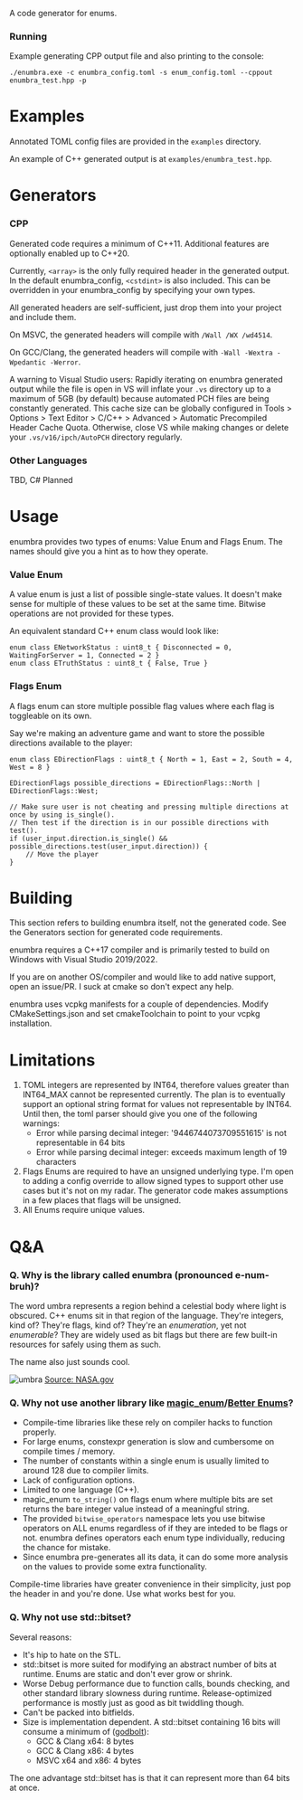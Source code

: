 A code generator for enums.

### Running
Example generating CPP output file and also printing to the console:
```
./enumbra.exe -c enumbra_config.toml -s enum_config.toml --cppout enumbra_test.hpp -p
```

# Examples
Annotated TOML config files are provided in the `examples` directory.

An example of C++ generated output is at `examples/enumbra_test.hpp`.

# Generators

### CPP
Generated code requires a minimum of C++11. Additional features are optionally enabled up to C++20.

Currently, `<array>` is the only fully required header in the generated output.
In the default enumbra_config, `<cstdint>` is also included.
This can be overridden in your enumbra_config by specifying your own types.

All generated headers are self-sufficient, just drop them into your project and include them.

On MSVC, the generated headers will compile with `/Wall /WX /wd4514`.

On GCC/Clang, the generated headers will compile with `-Wall -Wextra -Wpedantic -Werror`.

A warning to Visual Studio users: Rapidly iterating on enumbra generated output while the file is open in VS will inflate your `.vs` directory up to a maximum of 5GB (by default) because automated PCH files are being constantly generated. 
This cache size can be globally configured in Tools > Options > Text Editor > C/C++ > Advanced > Automatic Precompiled Header Cache Quota.
Otherwise, close VS while making changes or delete your `.vs/v16/ipch/AutoPCH` directory regularly.

### Other Languages
TBD, C# Planned

# Usage
enumbra provides two types of enums: Value Enum and Flags Enum. The names should give you a hint as to how they operate.

### Value Enum
A value enum is just a list of possible single-state values.
It doesn't make sense for multiple of these values to be set at the same time.
Bitwise operations are not provided for these types.

An equivalent standard C++ enum class would look like: 

```
enum class ENetworkStatus : uint8_t { Disconnected = 0, WaitingForServer = 1, Connected = 2 }
enum class ETruthStatus : uint8_t { False, True }
```

### Flags Enum
A flags enum can store multiple possible flag values where each flag is toggleable on its own. 

Say we're making an adventure game and want to store the possible directions available to the player:

```
enum class EDirectionFlags : uint8_t { North = 1, East = 2, South = 4, West = 8 }

EDirectionFlags possible_directions = EDirectionFlags::North | EDirectionFlags::West;

// Make sure user is not cheating and pressing multiple directions at once by using is_single().
// Then test if the direction is in our possible directions with test().
if (user_input.direction.is_single() && possible_directions.test(user_input.direction)) {
    // Move the player
}
```

# Building
This section refers to building enumbra itself, not the generated code. See the Generators section for generated code requirements.

enumbra requires a C++17 compiler and is primarily tested to build on Windows with Visual Studio 2019/2022. 

If you are on another OS/compiler and would like to add native support, open an issue/PR. I suck at cmake so don't expect any help.

enumbra uses vcpkg manifests for a couple of dependencies. Modify CMakeSettings.json and set cmakeToolchain to point to your vcpkg installation.

# Limitations
1. TOML integers are represented by INT64, therefore values greater than INT64_MAX cannot be represented currently. The plan is to eventually support an optional string format for values not representable by INT64. Until then, the toml parser should give you one of the following warnings:
	* Error while parsing decimal integer: '9446744073709551615' is not representable in 64 bits
	* Error while parsing decimal integer: exceeds maximum length of 19 characters
2. Flags Enums are required to have an unsigned underlying type. I'm open to adding a config override to allow signed types to support other use cases but it's not on my radar. The generator code makes assumptions in a few places that flags will be unsigned.
3. All Enums require unique values.

# Q&A
### Q. Why is the library called enumbra (pronounced e-num-bruh)?

The word umbra represents a region behind a celestial body where light is obscured.
C++ enums sit in that region of the language. They're integers, kind of? 
They're flags, kind of? They're an *enumeration*, yet not *enumerable*? 
They are widely used as bit flags but there are few built-in resources for safely using them as such.

The name also just sounds cool.

![umbra](https://www.nasa.gov/sites/default/files/umbra-penumbra.jpg)
[Source: NASA.gov](https://www.nasa.gov/audience/forstudents/k-4/stories/umbra-and-penumbra)

### Q. Why not use another library like [magic_enum](https://github.com/Neargye/magic_enum)/[Better Enums](http://aantron.github.io/better-enums/index.html)?

* Compile-time libraries like these rely on compiler hacks to function properly. 
* For large enums, constexpr generation is slow and cumbersome on compile times / memory.
* The number of constants within a single enum is usually limited to around 128 due to compiler limits.
* Lack of configuration options.
* Limited to one language (C++).
* magic_enum `to_string()` on flags enum where multiple bits are set returns the bare integer value instead of a meaningful string.
* The provided `bitwise_operators` namespace lets you use bitwise operators on ALL enums regardless of if they are inteded to be flags or not.
enumbra defines operators each enum type individually, reducing the chance for mistake.
* Since enumbra pre-generates all its data, it can do some more analysis on the values to provide some extra functionality.

Compile-time libraries have greater convenience in their simplicity, just pop the header in and you're done. Use what works best for you.

### Q. Why not use std::bitset?

Several reasons:
* It's hip to hate on the STL.
* std::bitset is more suited for modifying an abstract number of bits at runtime. Enums are static and don't ever grow or shrink.
* Worse Debug performance due to function calls, bounds checking, and other standard library slowness during runtime. Release-optimized performance is mostly just as good as bit twiddling though.
* Can't be packed into bitfields.
* Size is implementation dependent. A std::bitset containing 16 bits will consume a minimum of ([godbolt](https://godbolt.org/z/v3vxe9oYf)):
    * GCC & Clang x64: 8 bytes
    * GCC & Clang x86: 4 bytes
    * MSVC x64 and x86: 4 bytes

The one advantage std::bitset has is that it can represent more than 64 bits at once.